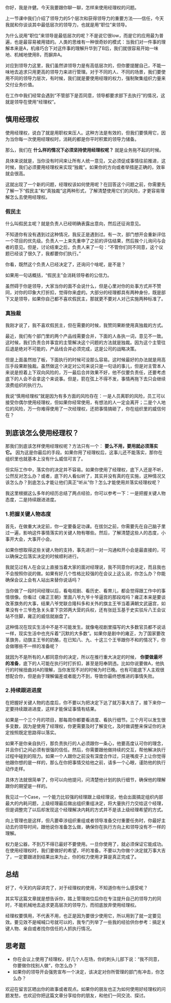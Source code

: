 你好，我是许健。今天我要跟你聊一聊，怎样来使用经理权的问题。

上一节课中我们介绍了领导力的5个层次和获得领导力的重要方法——信任，今天我就和你谈谈其中最低层次的领导力，也就是用“职位”来领导。

为什么说用“职位”来领导是最低层次的呢？不是说它很low，而是它的应用最为普遍，也是最容易被用错的。人类的思维有一种很奇妙的模式：当我们对一件事的理解本来是A，机缘巧合下对这件事的理解升华到了B后，我们就很容易开始一味地、机械地使用B，而摒弃A。

对应到领导力这里，我们虽然讲领导力是有高低层次的，但你要提醒自己，不能一味地去追求只用更高的领导力来进行管理。对于不同的人、不同的场景，我们要使用不同的领导力层次，有时候，我们就是要使用经理的权力，强制聚集组织力量来交付业务价值。

在工作中我们经常会遇到“不管部下是否同意，领导都要求部下去执行”的情况，这就是领导在使用“经理权”。

## 慎用经理权

使用经理权，说白了就是用职权来压人。这种方法是有效的，但我们要慎用它，因为当你每一次使用经理权时，消耗的都是你平时积累的领导力储备。

那么，我们在 **什么样的情况下必须坚持使用经理权呢？** 就是业务拖不起的时候。

具体来说就是，当你没有时间来让所有人统一意见，又必须促成事情往前推进，这时候，我们必须要用经理权来实现“独裁”。如果你的方向或者举措是正确的，效率就会很高。

这就出现了一个新的问题，经理权该如何使用呢？在回答这个问题之前，你需要先了解一下“假民主”和“真独裁”这两种形式，了解清楚使用它们的风险，才更容易理解怎么去使用经理权。

### 假民主

什么叫假民主呢？就是负责人已经明确表露出意向，然后还征询意见。

不知道你有没有遇到过这种情况，我反正是遇到过。有一次，部门想开会重新评估一个项目的优先级。负责人一上来先重申了之前的评估结果，然后挨个儿询问与会者的意见。但是，讨论结束之后，负责人来了一句：“不管你们同不同意，这个议题已经谈了很久了，我都要你们执行。”

你看，既然这个负责人已经决定了，还询问个啥呢，是不是？

如果用一句话概括，“假民主”会消耗领导者的公信力。

虽然碍于你是领导，大家当你的面不会说什么，但是心里对你的处事方式并不赞同，对你的印象大打折扣，觉得你来虚的。大部分的经理都具有两种身份，既是部下又是领导，如果你自己都不喜欢假民主，那就更不要对人对己实施两种标准了。

### 真独裁

我刚才说了，我不喜欢假民主，但在需要的时候，我赞同果断使用真独裁的方式。

最近，我们有个部门里的两个产品线需要合并，下面的人各执一词，意见不一致。这时候，我们负责合并事宜的主管解决这个问题的方法就是独裁。因为这个主管往后退是绝对不可能的，产品线合并必须完成，这是公司的战略决策。

但是上面虽然拍了板，下面执行的时候可没那么容易。这时候最好的办法就是用高压手段果断独裁。虽然做这个决定对公司来说只是一句话的事儿，但是对主管本人来说是担着上下双向风险的，万一最后合并效果不好，他不仅要负责任，还要考虑底下的人会不会拿这个来说事。但是，箭在弦上不得不发，事情再拖下去只会继续浪费组织的执行力。

我说“慎用经理权”就是因为有多方面的风险存在：一是人员离职的风险，员工可以接受你偶尔使用经理权，但如果你经常使用，有想法的人一定会离开；二是个人地位的风险，万一你难得使用了一次经理权，还把事情搞砸了，你在组织里的威信何在？

## 到底该怎么使用经理权？

那我们到底该怎样使用经理权呢？方法只有一个： **要么不用，要用就必须落实它。** 因为这是你最后的手段。如果你用了经理权后，这事儿还不能落实，那你在组织里也就基本上没有什么威信可言了。

但实际工作中，落实你的决定并不容易。如果你使用了经理权，底下人还是不听，公然反对怎么办？或者，底下的人看似听了，其实并没有真的在实施，这种情况又该怎么办？到底怎么才能让他们真正“听从”你？怎么才能使用并落实经理权呢？

我这里根据这么多年的经历总结了两点经验，你可以参考一下：一是把握关键人物态度，二是持续跟进进度。

### 1.把握关键人物态度

首先，在做重大决定前，你一定要备足功课。在拔剑之前，你需要先在自己脑子里过一遍，影响这件事情落实的关键人物有哪些。然后，了解清楚这些人的态度，小事开大会，大事开小会。

如果你想取得这些关键人物的支持，事先进行一对一沟通和开小会是最直接的，可以确保之后落实决定的时候顺利进行。

我就见过有人在会议上直接当着大家的面对经理说，我不同意你的决定，而且我也不会按照你说的做。如果有好几个性格比较强的在会议上这么说，你怎么办？你能确保会议上会有人站出来替你说话吗？

当你做了一段时间经理以后，看电视剧、看历史、看育儿，都会觉得跟工作中的事情很像。你看过《雍正王朝》里面八爷九爷十爷逼宫的那段戏吗？雍正本来是要谈改革旗务的大事，结果八爷党联合隆科多和关外的旗主王爷当着满朝文武逼宫，如果没有十三爷危急关头拿下京郊两大营的兵权，还有张廷玉基于史实驳斥八王会议站不住脚，雍正的威信就崩盘了。

这种情况在现实生活中不是不可能发生。就像电视剧里描写的大多数官员都不说话一样，现实生活中也充斥着“沉默的大多数”。如果你是剧中的雍正，为了国家要改革旗务，动旗主王爷的奶酪，在已知八、九、十这三个王爷跟你不和的情况下，你会做哪些不一样的准备呢？

就因为不是所有的人都同意你的决定，所以在推行重大决定的时候， **你要做最坏的准备**，底下的人可能在执行时打折扣，甚至是阳奉阴违。比如你说要做A，他执行的时候扭曲对A的理解，当你发现不对的时候为时已晚。也有可能底下人主观很想配合你，但是由于理解偏差或者能力不到，导致你最终想推进的事情失败。

### 2.持续跟进进度

在把握好关键人物的态度后，你不要以为把决定下达了就万事大吉了，接下来你一定要持续跟进进度，这样才能保证事情有结果。

如果是一个三个月的项目，那每周你都要看进度、看执行细节。三个月可以发生很多变数，因为是使用了经理权，你更需要及时了解变化，及时做调整来保证你的决定按照既定思路得以落实。

如果不是你亲自执行，那负责执行的人必须跟你一条心，他要高度认可你的理念，并且你们之间必须有很强的信任。然后，你需要跟他做持续的交互，帮他解决执行过程中碰到的阻力。如果一个人跟你之前没有深度合作过，只是嘴皮子上让你觉得他跟你想的是一样的，那么在你把事情交给他之前，请多一个心眼，谨防他的执行动作走样。

具体方法就很简单了，你可以向他提问，问清楚他计划的执行细节，确保他的理解跟你的期望是一样的。

我见过一个Case，一个能力比较强的经理跟上级经理说，他会出面搞定组织内部最大的内耗问题，上级经理最后做出组织重组决定，将大量执行力交给这个经理，但是调整完了以后却发现这个经理解决内耗的方式并不是该上级经理希望的方式。

向上管理也是这样，但凡要牵涉组织重组或者领导准备交付重要任务时，你最好主动去约领导时间，跟他说你准备怎么做，确保你在执行方向上和领导没有不一样的理解。

权力是公器，不到万不得已最好不要使用。一旦你使用了，就必须保证它能成功。在使用经理权时，我们要做好的希望，坏的准备。不要以为你做个决定就万事大吉了，一定要跟进到结果出来为止，你的权力使用才算是真正完成了。

## 总结

好了，今天的内容讲完了，对于经理权的使用，不知道你有什么感受呢？

其实写这篇文章就是想告诉你，踏上管理岗位后你在专注提升自己的领导力的同时，不能机械地去追求更高层次的领导力，而彻底放弃使用经理权。

经理权要慎用，不代表不用，也正是因为要很少使用它，所以用到了就一定要见效。要见效不是喊喊口号就可以的，我专门列举了一些我的经验供你参考：搞定关键人物、亲自或者找你信任的人抓执行情况。

## 思考题

- 你在会议上使用了经理权，好几个人在场，你的刺头儿部下说：“我不同意，你要做你找别人做”，你怎么办？
- 如果你的领导开会强势宣布一个决定，该决定对你所管理的部门有冲击，你怎么办？

欢迎在留言区晒出你的故事或者观点。如果你的朋友也正为如何使用好经理权的问题发愁，也欢迎你把这篇文章分享给你的朋友，和他们一同交流、探讨。